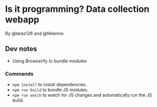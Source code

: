 # Is it programming? Data collection webapp

By @laras126 and @felienne.

## Dev notes

* Using Browserify to bundle modules

### Commands

* `npm install` to install dependencies.
* `npm run build` to bundle JS modules.
* `npm run watch` to watch for JS changes and automatically run the JS build.